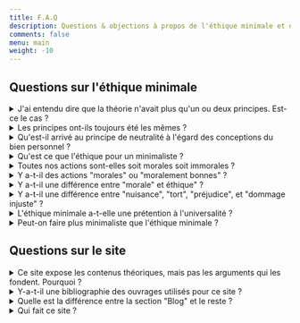 ```yaml
---
title: F.A.Q
description: Questions & objections à propos de l'éthique minimale et de ce site
comments: false
menu: main
weight: -10
---
```


<!-- template pour les nouvelles entrées :
<details id="id">
  <summary>question</summary>

  réponse
  <span>[[permalien]](#id)</span>
</details>
-->

## Questions sur l'éthique minimale
<details id="2007">
  <summary>J'ai entendu dire que la théorie n'avait plus qu'un ou deux principes. Est-ce le cas&nbsp;?</summary>

  À ma connaissance, l'éthique minimale reste composée de trois principes. J'ai lu par endroits que Ruwen Ogien avait réduit sa théorie [à un](http://www.lemonde.fr/livres/article/2009/07/16/ruwen-ogien-ne-pas-nuire-aux-autres-rien-de-plus_1219322_3260.html) (ou [à deux](http://next.liberation.fr/culture-next/2017/05/05/le-philosophe-ruwen-ogien-est-mort_1567414)) principe(s). Mais je n'ai trouvé *aucune source fiable dans son oeuvre* qui dise clairement cela.

  [Wikipédia](https://fr.wikipedia.org/w/index.php?title=%C3%89thique_minimale&oldid=137352851) a longtemps affirmé qu'Ogien avait réduit l'éthique minimale au seul principe de non-nuisance. Mais cette partie de l'article Wikipédia n'était pas sourcée, ou de façon contestable (appui sur une citation au conditionnel dans un article de presse).

  Cependant, il est vrai qu'Ogien parle moins des autres principes de l'éthique minimale dans ses ouvrages postérieurs à *L'éthique aujourd'hui*. Même lorsqu'il mobilise *de fait* ces principes et s'appuie sur eux, il ne l'indique pas toujours explicitement.

  D'un point de vue intellectuel, admettre l'abandon d'un principe (ou plus) pose de lourds problèmes. Ogien aurait profondément remanié sa théorie, sans expliquer pourquoi, ni le mentionner explicitement...

  Il semble *improbable* qu'Ogien abandonne le [principe de considération égale](/page/egale-consideration-de-chacun/). Selon lui, c'est un principe central que toute théorie morale doit accepter par défaut. Il exprime "le point de vue moral".

  Il semble *concevable* qu'Ogien supprime le [principe d'indifférence morale du rapport à soi](/page/indifference-morale-rapport-a-soi/), qui pourrait être impliqué par le principe de non-nuisance à autrui. Mais Ogien avait déjà envisagé cette idée dans *L'éthique aujourd'hui* et l'avait rejetée.

  Bref, la situation est compliquée. Si vous disposez d'informations permettant de trancher définitivement la question : [écrivez-moi de suite](/page/a-propos/#contact).
  <span>[[permalien]](#2007)</span>
</details>
<details id="evolution">
  <summary>Les principes ont-ils toujours été les mêmes&nbsp;?</summary>

  Non. Les [premières versions de l'éthique minimale](/page/formulations-ethique-minimale/) n'incluaient pas le principe d'indifférence morale du rapport à soi. Elles mobilisaient le principe de neutralité à l'égard des conceptions du bien. Par ailleurs, la formulation des principes a évolué entre le début de l'éthique minimale et sa présentation détaillée dans *L'éthique aujourd'hui*.
  <span>[[permalien]](#evolution)</span>
</details>
<details id="neutre">
  <summary>Qu'est-il arrivé au principe de neutralité à l'égard des conceptions du bien personnel&nbsp;?</summary>

  Les [premières versions de l'éthique minimale](/page/formulations-ethique-minimale/) incluaient le principe de neutralité à l'égard des conceptions du bien personnel. Il n'est désormais plus central, mais il reste présent. L'éthique minimale nous demande de rester neutre au regard de ces conceptions "dans la mesure où elles ne concernent que soi-même". Une conception du bien personnel pourrait très bien inclure l'élimination physique des autres (voisins bruyants, automobilistes lents au feu rouge, etc.). L'éthique minimale n'incite alors pas à la neutralité.
  <span>[[permalien]](#neutre)</span>
</details>
<details id="defmorale">
  <summary> Qu'est ce que l'éthique pour un minimaliste&nbsp;?</summary>

  Pour un minimaliste, l'éthique s'intéresse à la coexistence des libertés individuelles et à la coopération sociale équitable. Elle ne cherche pas à répondre à des questions supposées "profondes" ou "existentielles". Elle n'a pas non plus vocation à régenter tous les aspects de notre existence.
  <span>[[permalien]](#defmorale)</span>
</details>
<details id="moralimmoral">
  <summary>Toutes nos actions sont-elles soit morales soit immorales&nbsp;?</summary>

  Non. L'éthique minimale ne divise pas nos actions en "soit morales, soit immorales". Elle ne les divise pas *non plus* en "soit morales, soit immorales, soit moralement neutres".

  La séparation se fait entre les actions *immorales* (qui violent les principes de [non-nuisance](/page/principe-non-nuisance) ou d'[égale considération](/page/egale-consideration-de-chacun)) et *toutes les autres* (qui ne violent pas ces principes). Si une action n'est pas immorale, elle n'a "rien à voir" avec l'éthique.
  <span>[[permalien]](#moralimmoral)</span>
</details>
<details id="moral">
  <summary>Y a-t-il des actions "morales" ou "moralement bonnes"&nbsp;?</summary>

  Non. L'éthique minimale demande juste de ne pas enfreindre les principes de non-nuisance et d'égale considération. Elle ne prescrit aucune action "positive" (donner aux pauvres, aider son prochain, etc.). Il n'y a donc pas d'action "morale" ou "moralement bonne" en éthique minimale.

  Source : "Mon dîner chez les cannibales" in *Mon dîner chez les cannibales*, p. 90-91
  <span>[[permalien]](#moral)</span>
</details>
<details id="moraleethique">
  <summary>Y a-t-il une différence entre "morale" et éthique"&nbsp;?</summary>

  Non. L'éthique minimale utilise les 2 termes indifféremment. Contrairement à d'autres théories, elle ne fait aucune distinction entre "morale" et "éthique".

  Source : "Éthique et morale", in *L'influence de l'odeur des croissants chauds sur la bonté humaine*, p. 312 et p. 9 note 1
  <span>[[permalien]](#moraleethique)</span>
</details>
<details id="formulation">
  <summary>Y a-t-il une différence entre "nuisance", "tort", "préjudice", et "dommage injuste"&nbsp;?</summary>

  Non. Toutes ces formulations sont équivalentes.
  <span>[[permalien]](#formulation)</span>
</details>
<details id="universel">
  <summary>L'éthique minimale a-t-elle une prétention à l'universalité&nbsp;?</summary>

  Oui, au sens où la prétention à l'universalité est un caractère fondamental de l'éthique *en général*. Mais aussi parce que le créateur de l'éthique minimale (Ruwen Ogien) n'est pas relativiste en morale.
  <span>[[permalien]](#universel)</span>
</details>
<details id="autresmini">
  <summary>Peut-on faire plus minimaliste que l'éthique minimale&nbsp;?</summary>

  Oui et non.

  *Oui*. Une théorie qui n'admettrait *que* le principe de non-nuisance serait plus minimaliste : elle serait constituée de moins d'éléments conceptuels.

  *Non*. L'éthique minimale réduit la morale au rapport à autrui, alors que d'autres théories y incluent le [rapport à soi-même](/page/indifference-morale-rapport-a-soi/). De ce point de vue, il est difficile de faire plus minimaliste.

  *Oui et non (en même temps)*. On peut réduire l'éthique à la non-nuisance *et* accorder une valeur au rapport à soi-même. Dans ce cas on est *à la fois* plus et moins minimaliste qu'Ogien.
  <span>[[permalien]](#autresmini)</span>
</details>

## Questions sur le site

<details id="argument">
  <summary>Ce site expose les contenus théoriques, mais pas les arguments qui les fondent. Pourquoi&nbsp;?</summary>

  L'objectif est de faire découvrir l'éthique minimale, pas de remplacer la lecture d'Ogien – qui est plus drôle et plus passionnante que ce site web. Sérieusement, lisez Ogien, c'est aussi philosophique qu'hilarant.
  <span>[[permalien]](#argument)</span>
</details>
<details id="biblio">
  <summary>Y-a-t-il une bibliographie des ouvrages utilisés pour ce site&nbsp;?</summary>

  Oui ! C'est [sur cette page](/page/bibliographie). En bref, le site s'appuie sur *L'éthique aujourd'hui* et *La panique morale*, avec quelques éléments issus de *La liberté d'offenser*, de *La vie, la mort, l'État*, et de *Mon dîner chez les cannibales*.
  <span>[[permalien]](#biblio)</span>
</details>
<details id="pageblog">
  <summary>Quelle est la différence entre la section "Blog" et le reste&nbsp;?</summary>

  La section ""[Blog](/blog/)" est réservée aux contenus qui ne sont pas 100% ogieniens. Elle a vocation à contenir des analyses approfondies, des interprétations, des critiques ou des prolongations de l'éthique d'Ogien.

  Le reste du site (la section "[Pages](/page/)" et cette FAQ) expose l'éthique minimale telle que Ruwen Ogien la présente lui-même, sans critique ni parti pris interprétatif.
  <span>[[permalien]](#pageblog)</span>
</details>
<details id="qui">
  <summary>Qui fait ce site&nbsp;?</summary>

  Ce site est conçu et rédigé par Guillaume Gallais. Ex-étudiant en philosophie à Paris IV, je m'intéresse au travail de Ruwen Ogien sur l'éthique minimale depuis 2003. J'ai eu l'occasion au cours de mes études de faire des recherches sur l'éthique minimale et de rencontrer Ruwen Ogien pour discuter de *La panique morale* et des pré-versions de *L'éthique aujourd'hui*. Dans un autre registre, je suis aussi le créateur de [Dicophilo.fr](https://dicophilo.fr).
  <span>[[permalien]](#qui)</span>
</details>
